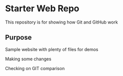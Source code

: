 # Starter Web Repo

This repository is for showing how Git and GitHub work

## Purpose

Sample website with plenty of files for demos

Making some changes

Checking on GIT comparison
